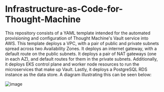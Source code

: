 # Infrastructure-as-Code-for-Thought-Machine

This repository consists of a YAML template intended for the automated provisioning and configuration of Thought Machine's Vault service into AWS. This template deploys a VPC, with a pair of public and private subnets spread across two Availability Zones. It deploys an internet gateway, with a default route on the public subnets. It deploys a pair of NAT gateways (one in each AZ), and default routes for them in the private subnets. Additionally, it deploys EKS control plane and worker node resources to run the microservices that make up Vault. Lastly, it deploys a PostgreSQL RDS instance as the data store. A diagram illustrating this can be seen below:

![image](https://github.com/ali-alwan99/Infrastructure-as-Code-for-Thought-Machine/assets/128723860/f9585c92-2a94-4822-bcbc-98f49205a25a)
